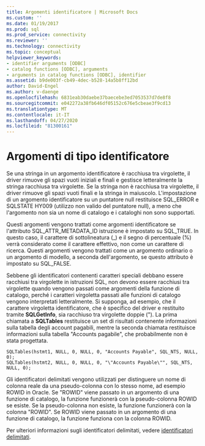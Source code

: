 ```yaml
---
title: Argomenti identificatore | Microsoft Docs
ms.custom: ''
ms.date: 01/19/2017
ms.prod: sql
ms.prod_service: connectivity
ms.reviewer: ''
ms.technology: connectivity
ms.topic: conceptual
helpviewer_keywords:
- identifier arguments [ODBC]
- catalog functions [ODBC], arguments
- arguments in catalog functions [ODBC], identifier
ms.assetid: b9de003f-cb49-4dec-b528-14a5b8ff12bd
author: David-Engel
ms.author: v-daenge
ms.openlocfilehash: 6831eab30daebe37baecebe3ed7053537d7de8f8
ms.sourcegitcommit: e042272a38fb646df05152c676e5cbeae3f9cd13
ms.translationtype: MT
ms.contentlocale: it-IT
ms.lasthandoff: 04/27/2020
ms.locfileid: "81300161"
---
```

# <a name="identifier-arguments"></a>Argomenti di tipo identificatore
Se una stringa in un argomento identificatore è racchiusa tra virgolette, il driver rimuove gli spazi vuoti iniziali e finali e gestisce letteralmente la stringa racchiusa tra virgolette. Se la stringa non è racchiusa tra virgolette, il driver rimuove gli spazi vuoti finali e la stringa in maiuscolo. L'impostazione di un argomento identificatore su un puntatore null restituisce SQL_ERROR e SQLSTATE HY009 (utilizzo non valido del puntatore null), a meno che l'argomento non sia un nome di catalogo e i cataloghi non sono supportati.  
  
 Questi argomenti vengono trattati come argomenti identificatore se l'attributo SQL_ATTR_METADATA_ID istruzione è impostato su SQL_TRUE. In questo caso, il carattere di sottolineatura (_) e il segno di percentuale (%) verrà considerato come il carattere effettivo, non come un carattere di ricerca. Questi argomenti vengono trattati come un argomento ordinario o un argomento di modello, a seconda dell'argomento, se questo attributo è impostato su SQL_FALSE.  
  
 Sebbene gli identificatori contenenti caratteri speciali debbano essere racchiusi tra virgolette in istruzioni SQL, non devono essere racchiusi tra virgolette quando vengono passati come argomenti della funzione di catalogo, perché i caratteri virgoletta passati alle funzioni di catalogo vengono interpretati letteralmente. Si supponga, ad esempio, che il carattere virgoletta identificatore, che è specifico del driver e restituito tramite **SQLGetInfo**, sia racchiuso tra virgolette doppie ("). La prima chiamata a **SQLTables** restituisce un set di risultati contenente informazioni sulla tabella degli account pagabili, mentre la seconda chiamata restituisce informazioni sulla tabella "Accounts pagabile", che probabilmente non è stata progettata.  
  
```  
SQLTables(hstmt1, NULL, 0, NULL, 0, "Accounts Payable", SQL_NTS, NULL, 0);  
SQLTables(hstmt2, NULL, 0, NULL, 0, "\"Accounts Payable\"", SQL_NTS, NULL, 0);  
```  
  
 Gli identificatori delimitati vengono utilizzati per distinguere un nome di colonna reale da una pseudo-colonna con lo stesso nome, ad esempio ROWID in Oracle. Se "ROWID" viene passato in un argomento di una funzione di catalogo, la funzione funzionerà con la pseudo-colonna ROWID se esiste. Se la pseudo-colonna non esiste, la funzione funzionerà con la colonna "ROWID". Se ROWID viene passato in un argomento di una funzione di catalogo, la funzione funziona con la colonna ROWID.  
  
 Per ulteriori informazioni sugli identificatori delimitati, vedere [identificatori delimitati](../../../odbc/reference/develop-app/quoted-identifiers.md).
